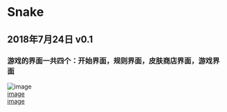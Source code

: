 # Snake
## 2018年7月24日 v0.1
### 游戏的界面一共四个：开始界面，规则界面，皮肤商店界面，游戏界面</br>
![image](https://github.com/li-zheng-hao/Snake/raw/master/DisplayGIF/游戏功能.gif)</br>
[image](https://github.com/li-zheng-hao/Snake/raw/master/DisplayGIF/皮肤功能.gif)</br>
[image](https://github.com/li-zheng-hao/Snake/raw/master/DisplayGIF/规则功能.gif)</br>
